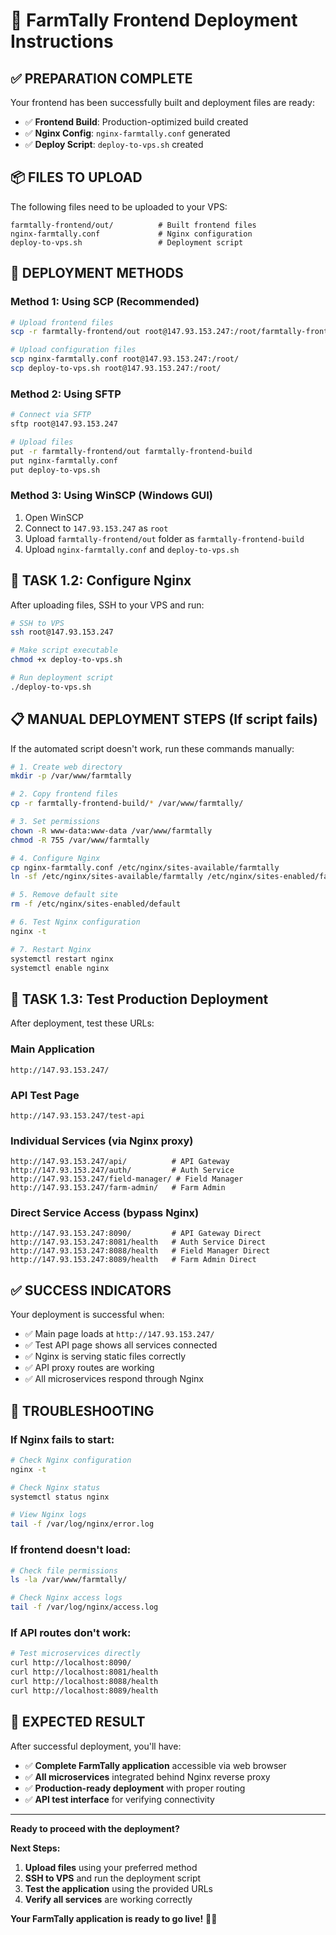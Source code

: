 # 🚀 FarmTally Frontend Deployment Instructions

## ✅ **PREPARATION COMPLETE**

Your frontend has been successfully built and deployment files are ready:
- ✅ **Frontend Build**: Production-optimized build created
- ✅ **Nginx Config**: `nginx-farmtally.conf` generated
- ✅ **Deploy Script**: `deploy-to-vps.sh` created

## 📦 **FILES TO UPLOAD**

The following files need to be uploaded to your VPS:
```
farmtally-frontend/out/          # Built frontend files
nginx-farmtally.conf             # Nginx configuration
deploy-to-vps.sh                 # Deployment script
```

## 🚀 **DEPLOYMENT METHODS**

### **Method 1: Using SCP (Recommended)**
```bash
# Upload frontend files
scp -r farmtally-frontend/out root@147.93.153.247:/root/farmtally-frontend-build

# Upload configuration files
scp nginx-farmtally.conf root@147.93.153.247:/root/
scp deploy-to-vps.sh root@147.93.153.247:/root/
```

### **Method 2: Using SFTP**
```bash
# Connect via SFTP
sftp root@147.93.153.247

# Upload files
put -r farmtally-frontend/out farmtally-frontend-build
put nginx-farmtally.conf
put deploy-to-vps.sh
```

### **Method 3: Using WinSCP (Windows GUI)**
1. Open WinSCP
2. Connect to `147.93.153.247` as `root`
3. Upload `farmtally-frontend/out` folder as `farmtally-frontend-build`
4. Upload `nginx-farmtally.conf` and `deploy-to-vps.sh`

## 🔧 **TASK 1.2: Configure Nginx**

After uploading files, SSH to your VPS and run:

```bash
# SSH to VPS
ssh root@147.93.153.247

# Make script executable
chmod +x deploy-to-vps.sh

# Run deployment script
./deploy-to-vps.sh
```

## 📋 **MANUAL DEPLOYMENT STEPS** (If script fails)

If the automated script doesn't work, run these commands manually:

```bash
# 1. Create web directory
mkdir -p /var/www/farmtally

# 2. Copy frontend files
cp -r farmtally-frontend-build/* /var/www/farmtally/

# 3. Set permissions
chown -R www-data:www-data /var/www/farmtally
chmod -R 755 /var/www/farmtally

# 4. Configure Nginx
cp nginx-farmtally.conf /etc/nginx/sites-available/farmtally
ln -sf /etc/nginx/sites-available/farmtally /etc/nginx/sites-enabled/farmtally

# 5. Remove default site
rm -f /etc/nginx/sites-enabled/default

# 6. Test Nginx configuration
nginx -t

# 7. Restart Nginx
systemctl restart nginx
systemctl enable nginx
```

## 🎯 **TASK 1.3: Test Production Deployment**

After deployment, test these URLs:

### **Main Application**
```
http://147.93.153.247/
```

### **API Test Page**
```
http://147.93.153.247/test-api
```

### **Individual Services** (via Nginx proxy)
```
http://147.93.153.247/api/          # API Gateway
http://147.93.153.247/auth/         # Auth Service
http://147.93.153.247/field-manager/ # Field Manager
http://147.93.153.247/farm-admin/   # Farm Admin
```

### **Direct Service Access** (bypass Nginx)
```
http://147.93.153.247:8090/         # API Gateway Direct
http://147.93.153.247:8081/health   # Auth Service Direct
http://147.93.153.247:8088/health   # Field Manager Direct
http://147.93.153.247:8089/health   # Farm Admin Direct
```

## ✅ **SUCCESS INDICATORS**

Your deployment is successful when:
- ✅ Main page loads at `http://147.93.153.247/`
- ✅ Test API page shows all services connected
- ✅ Nginx is serving static files correctly
- ✅ API proxy routes are working
- ✅ All microservices respond through Nginx

## 🚨 **TROUBLESHOOTING**

### **If Nginx fails to start:**
```bash
# Check Nginx configuration
nginx -t

# Check Nginx status
systemctl status nginx

# View Nginx logs
tail -f /var/log/nginx/error.log
```

### **If frontend doesn't load:**
```bash
# Check file permissions
ls -la /var/www/farmtally/

# Check Nginx access logs
tail -f /var/log/nginx/access.log
```

### **If API routes don't work:**
```bash
# Test microservices directly
curl http://localhost:8090/
curl http://localhost:8081/health
curl http://localhost:8088/health
curl http://localhost:8089/health
```

## 🎉 **EXPECTED RESULT**

After successful deployment, you'll have:
- ✅ **Complete FarmTally application** accessible via web browser
- ✅ **All microservices** integrated behind Nginx reverse proxy
- ✅ **Production-ready deployment** with proper routing
- ✅ **API test interface** for verifying connectivity

---

**Ready to proceed with the deployment?**

**Next Steps:**
1. **Upload files** using your preferred method
2. **SSH to VPS** and run the deployment script
3. **Test the application** using the provided URLs
4. **Verify all services** are working correctly

**Your FarmTally application is ready to go live!** 🌾🚀